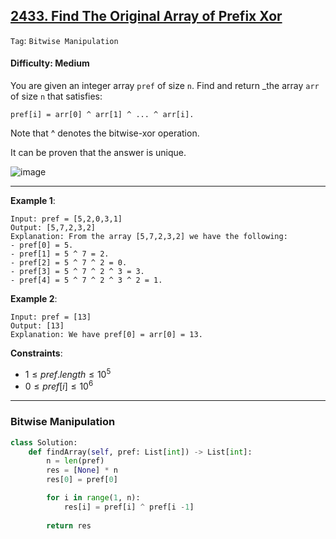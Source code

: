 ## [2433. Find The Original Array of Prefix Xor](https://leetcode.com/problems/find-the-original-array-of-prefix-xor)

```Tag```: ```Bitwise Manipulation```

#### Difficulty: Medium

You are given an integer array ```pref``` of size ```n```. Find and return _the array ```arr``` of size ```n``` that satisfies:

```
pref[i] = arr[0] ^ arr[1] ^ ... ^ arr[i].
```

Note that ^ denotes the bitwise-xor operation.

It can be proven that the answer is unique.

![image](https://github.com/quananhle/Python/assets/35042430/2680074f-51ee-4f27-9eed-f29f53afd854)

---

__Example 1__:
```
Input: pref = [5,2,0,3,1]
Output: [5,7,2,3,2]
Explanation: From the array [5,7,2,3,2] we have the following:
- pref[0] = 5.
- pref[1] = 5 ^ 7 = 2.
- pref[2] = 5 ^ 7 ^ 2 = 0.
- pref[3] = 5 ^ 7 ^ 2 ^ 3 = 3.
- pref[4] = 5 ^ 7 ^ 2 ^ 3 ^ 2 = 1.
```

__Example 2__:
```
Input: pref = [13]
Output: [13]
Explanation: We have pref[0] = arr[0] = 13.
```

__Constraints__:

- $1 \le pref.length \le 10^5$
- $0 \le pref[i] \le 10^6$

---

### Bitwise Manipulation

```Python
class Solution:
    def findArray(self, pref: List[int]) -> List[int]:
        n = len(pref)
        res = [None] * n
        res[0] = pref[0]

        for i in range(1, n):
            res[i] = pref[i] ^ pref[i -1]
        
        return res
```
